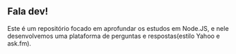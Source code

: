 ## Fala dev!

Este é um repositório focado em aprofundar os estudos em Node.JS, e nele desenvolvemos uma plataforma de perguntas e respostas(estilo Yahoo e ask.fm).